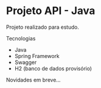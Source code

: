 # Projeto API - Java

Projeto realizado para estudo.

Tecnologias

- Java
- Spring Framework
- Swagger
- H2 (banco de dados provisório)

Novidades em breve...
